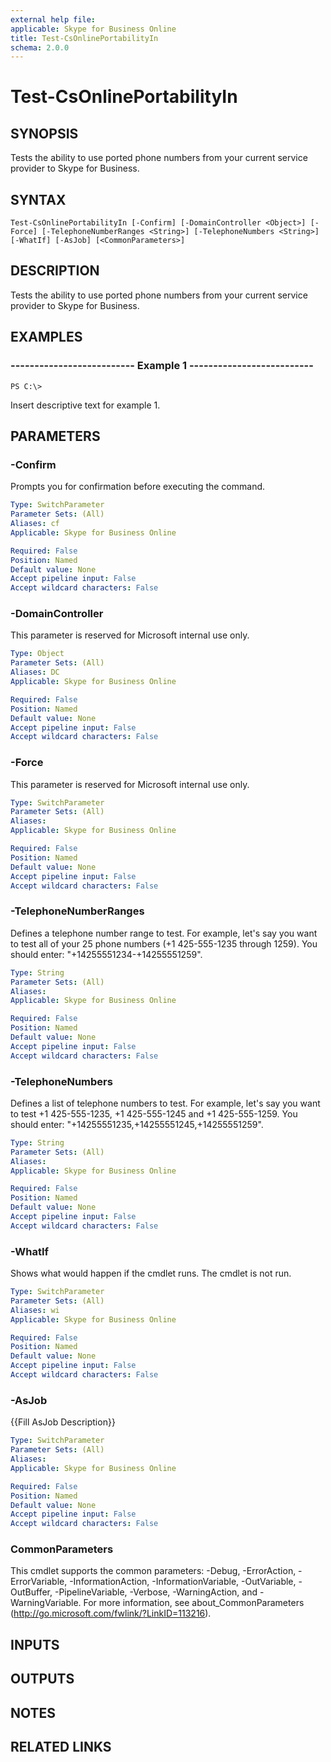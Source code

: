 ```yaml
---
external help file: 
applicable: Skype for Business Online
title: Test-CsOnlinePortabilityIn
schema: 2.0.0
---
```


# Test-CsOnlinePortabilityIn

## SYNOPSIS
Tests the ability to use ported phone numbers from your current service provider to Skype for Business.

## SYNTAX

```
Test-CsOnlinePortabilityIn [-Confirm] [-DomainController <Object>] [-Force] [-TelephoneNumberRanges <String>] [-TelephoneNumbers <String>] [-WhatIf] [-AsJob] [<CommonParameters>]
```

## DESCRIPTION
Tests the ability to use ported phone numbers from your current service provider to Skype for Business.


## EXAMPLES

### -------------------------- Example 1 --------------------------
```
PS C:\> 
```

Insert descriptive text for example 1.


## PARAMETERS

### -Confirm
Prompts you for confirmation before executing the command.

```yaml
Type: SwitchParameter
Parameter Sets: (All)
Aliases: cf
Applicable: Skype for Business Online

Required: False
Position: Named
Default value: None
Accept pipeline input: False
Accept wildcard characters: False
```

### -DomainController
This parameter is reserved for Microsoft internal use only.

```yaml
Type: Object
Parameter Sets: (All)
Aliases: DC
Applicable: Skype for Business Online

Required: False
Position: Named
Default value: None
Accept pipeline input: False
Accept wildcard characters: False
```

### -Force
This parameter is reserved for Microsoft internal use only.

```yaml
Type: SwitchParameter
Parameter Sets: (All)
Aliases: 
Applicable: Skype for Business Online

Required: False
Position: Named
Default value: None
Accept pipeline input: False
Accept wildcard characters: False
```

### -TelephoneNumberRanges
Defines a telephone number range to test. For example, let's say you want to test all of your 25 phone numbers (+1 425-555-1235 through 1259). You should enter: "+14255551234-+14255551259".

```yaml
Type: String
Parameter Sets: (All)
Aliases: 
Applicable: Skype for Business Online

Required: False
Position: Named
Default value: None
Accept pipeline input: False
Accept wildcard characters: False
```

### -TelephoneNumbers
Defines a list of telephone numbers to test. For example, let's say you want to test +1 425-555-1235, +1 425-555-1245 and +1 425-555-1259. You should enter: "+14255551235,+14255551245,+14255551259".

```yaml
Type: String
Parameter Sets: (All)
Aliases: 
Applicable: Skype for Business Online

Required: False
Position: Named
Default value: None
Accept pipeline input: False
Accept wildcard characters: False
```

### -WhatIf
Shows what would happen if the cmdlet runs. The cmdlet is not run.

```yaml
Type: SwitchParameter
Parameter Sets: (All)
Aliases: wi
Applicable: Skype for Business Online

Required: False
Position: Named
Default value: None
Accept pipeline input: False
Accept wildcard characters: False
```

### -AsJob
{{Fill AsJob Description}}

```yaml
Type: SwitchParameter
Parameter Sets: (All)
Aliases: 
Applicable: Skype for Business Online

Required: False
Position: Named
Default value: None
Accept pipeline input: False
Accept wildcard characters: False
```

### CommonParameters
This cmdlet supports the common parameters: -Debug, -ErrorAction, -ErrorVariable, -InformationAction, -InformationVariable, -OutVariable, -OutBuffer, -PipelineVariable, -Verbose, -WarningAction, and -WarningVariable. For more information, see about_CommonParameters (http://go.microsoft.com/fwlink/?LinkID=113216).

## INPUTS

## OUTPUTS

## NOTES

## RELATED LINKS

